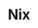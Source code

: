 ---
codehost: https://github.com/https://github.com/nix-community
logohandle: builtwithnix
sort: nix
title: Nix
website: https://builtwithnix.org/
---
